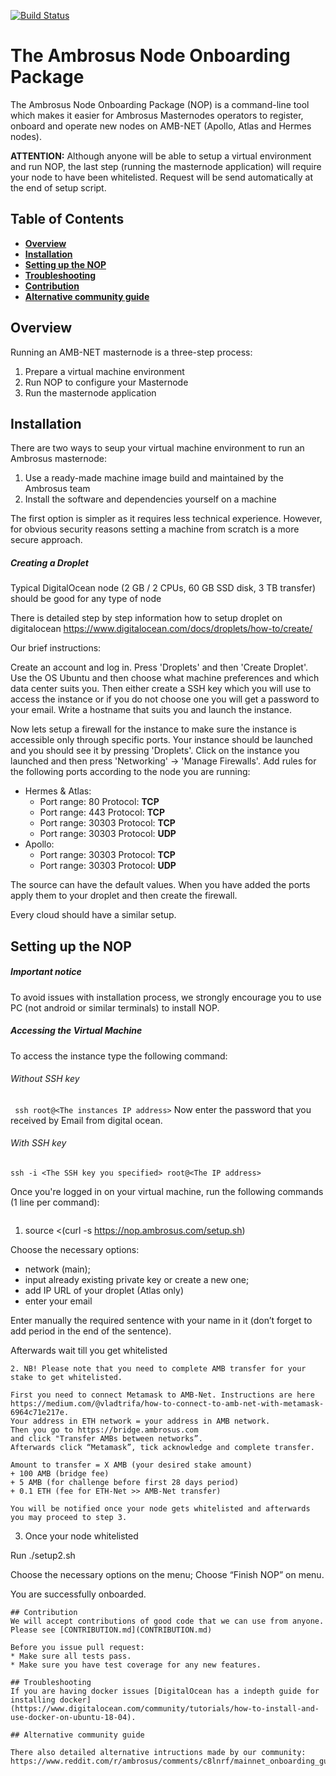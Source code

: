 [![Build Status](https://travis-ci.com/ambrosus/ambrosus-nop.svg?token=3AeQ6aqcxJ7ZUnsz6KJt&branch=master)](https://travis-ci.com/ambrosus/ambrosus-nop)

# The Ambrosus Node Onboarding Package
The Ambrosus Node Onboarding Package (NOP) is a command-line tool which makes it easier for Ambrosus Masternodes operators to register, onboard and operate new nodes on AMB-NET (Apollo, Atlas and Hermes nodes).

**ATTENTION:** Although anyone will be able to setup a virtual environment and run NOP, the last step (running the masternode application) will require your node to have been whitelisted. Request will be send automatically at the end of setup script.

## Table of Contents
  - **[Overview](#overview)**
  - **[Installation](#installation)**
  - **[Setting up the NOP](#setting-up-the-nop)**
  - **[Troubleshooting](#troubleshooting)**
  - **[Contribution](#contribution)**
  - **[Alternative community guide](#alternative-community-guide)**

## Overview

Running an AMB-NET masternode is a three-step process:
1. Prepare a virtual machine environment
2. Run NOP to configure your Masternode
3. Run the masternode application

## Installation

There are two ways to seup your virtual machine environment to run an Ambrosus masternode:

1. Use a ready-made machine image build and maintained by the Ambrosus team
2. Install the software and dependencies yourself on a machine

The first option is simpler as it requires less technical experience. However, for obvious security reasons setting a machine from scratch is a more secure approach.

##### Creating a Droplet

Typical DigitalOcean node (2 GB / 2 CPUs, 60 GB SSD disk, 3 TB transfer) should be good for any type of node

There is detailed step by step information how to setup droplet on digitalocean https://www.digitalocean.com/docs/droplets/how-to/create/

Our brief instructions:

Create an account and log in. Press 'Droplets' and then 'Create Droplet'. Use the OS Ubuntu and then choose what machine preferences and which data center suits you. Then either create a SSH key which you will use to access the instance or if you do not choose one you will get a password to your email. Write a hostname that suits you and launch the instance.

Now lets setup a firewall for the instance to make sure the instance is accessible only through specific ports. Your instance should be launched and you should see it by pressing 'Droplets'. Click on the instance you launched and then press 'Networking' -> 'Manage Firewalls'.
Add rules for the following ports according to the node you are running:
 - Hermes & Atlas:
    - Port range: 80
        Protocol: **TCP**
    - Port range: 443
        Protocol: **TCP**
    - Port range: 30303
        Protocol: **TCP**
    - Port range: 30303
        Protocol: **UDP**
 - Apollo:
    - Port range: 30303
        Protocol: **TCP**
    - Port range: 30303
        Protocol: **UDP**

The source can have the default values. When you have added the ports apply them to your droplet and then create the firewall.

Every cloud should have a similar setup.

## Setting up the NOP

##### Important notice

To avoid issues with installation process, we strongly encourage you to use PC (not android or similar terminals) to install NOP.

##### Accessing the Virtual Machine
To access the instance type the following command:
###### Without SSH key
``` ssh root@<The instances IP address>```
Now enter the password that you received by Email from digital ocean.
###### With SSH key
```ssh -i <The SSH key you specified> root@<The IP address>```

Once you're logged in on your virtual machine, run the following commands (1 line per command):
```

```
1. source <(curl -s https://nop.ambrosus.com/setup.sh)

Choose the necessary options:
- network (main);
- input already existing private key or create a new one;
- add IP URL of your droplet (Atlas only)
- enter your email

Enter manually the required sentence with your name in it (don’t forget to add period in the end of the sentence).

Afterwards wait till you get whitelisted

```
2. NB! Please note that you need to complete AMB transfer for your stake to get whitelisted. 

First you need to connect Metamask to AMB-Net. Instructions are here 
https://medium.com/@vladtrifa/how-to-connect-to-amb-net-with-metamask-6964c71e217e.
Your address in ETH network = your address in AMB network.
Then you go to https://bridge.ambrosus.com
and click "Transfer AMBs between networks”.
Afterwards click “Metamask”, tick acknowledge and complete transfer.

Amount to transfer = X AMB (your desired stake amount) 
+ 100 AMB (bridge fee) 
+ 5 AMB (for challenge before first 28 days period) 
+ 0.1 ETH (fee for ETH-Net >> AMB-Net transfer)

You will be notified once your node gets whitelisted and afterwards you may proceed to step 3.

```
3. Once your node whitelisted

Run ./setup2.sh

Choose the necessary options on the menu;
Choose “Finish NOP” on menu.

You are successfully onboarded.

```
## Contribution
We will accept contributions of good code that we can use from anyone.
Please see [CONTRIBUTION.md](CONTRIBUTION.md)

Before you issue pull request:
* Make sure all tests pass.
* Make sure you have test coverage for any new features.

## Troubleshooting
If you are having docker issues [DigitalOcean has a indepth guide for installing docker](https://www.digitalocean.com/community/tutorials/how-to-install-and-use-docker-on-ubuntu-18-04).

## Alternative community guide

There also detailed alternative intructions made by our community: https://www.reddit.com/r/ambrosus/comments/c8lnrf/mainnet_onboarding_guide/